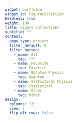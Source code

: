 ```yaml
---
widget: portfolio
widget_id: FigureCollection
headless: true
weight: 100
title: Figure Collections
subtitle: ""
content:
  page_type: project
  filter_default: 0
  filter_button:
    - name: All
      tag: "*"
    - name: Favorite
      tag: Favorite
    - name: Quantum Physics
      tag: Quantum
    - name: Statistical Physics
      tag: Statistical
    - name: Other
      tag: Other
design:
  columns: "2"
  view: 2
  flip_alt_rows: false
---
```

